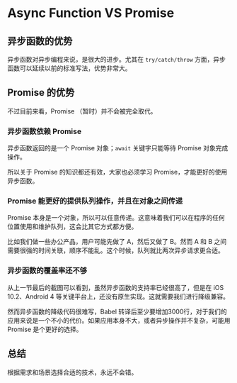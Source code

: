 Async Function VS Promise
=======

## 异步函数的优势

异步函数对异步编程来说，是很大的进步。尤其在 `try/catch/throw` 方面，异步函数可以延续以前的标准写法，优势非常大。

## Promise 的优势

不过目前来看，Promise （暂时）并不会被完全取代。

### 异步函数依赖 Promise

异步函数返回的是一个 Promise 对象；`await` 关键字只能等待 Promise 对象完成操作。

所以关于 Promise 的知识都还有效，大家也必须学习 Promise，才能更好的使用异步函数。

### Promise 能更好的提供队列操作，并且在对象之间传递

Promise 本身是一个对象，所以可以任意传递。这意味着我们可以在程序的任何位置使用和维护队列，这会比其它方式都方便。

比如我们做一些办公产品，用户可能先做了 A，然后又做了 B。然而 A 和 B 之间需要很强的时间关联，顺序不能乱。这个时候，队列就比两次异步请求更合适。

### 异步函数的覆盖率还不够

从上一节最后的截图可以看到，虽然异步函数的支持率已经很高了，但是在 iOS 10.2、Android 4 等关键平台上，还没有原生实现。这就需要我们进行降级兼容。

然而异步函数的降级代码很难写，Babel 转译后至少要增加3000行，对于我们的应用来说是一个不小的代价。如果应用本身不大，或者异步操作并不复杂，可能用 Promise 是个更好的选择。

## 总结

根据需求和场景选择合适的技术，永远不会错。